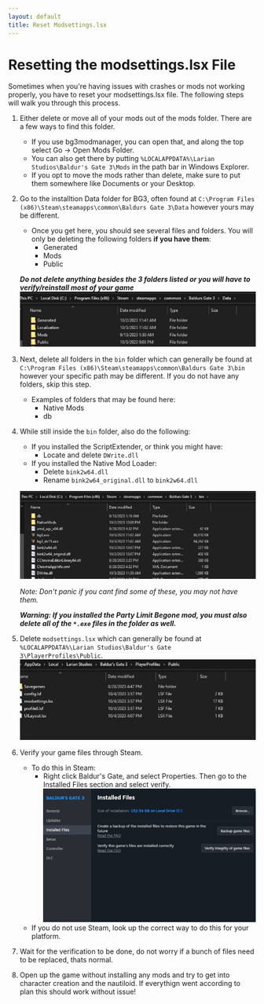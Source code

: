 ```yaml
---
layout: default
title: Reset Modsettings.lsx
---
```


# Resetting the modsettings.lsx File

Sometimes when you're having issues with crashes or mods not working properly, you have to reset your modsettings.lsx file. The following steps will walk you through this process.

1. Either delete or move all of your mods out of the mods folder. There are a few ways to find this folder. 
   * If you use bg3modmanager, you can open that, and along the top select Go -> Open Mods Folder.
   * You can also get there by putting `%LOCALAPPDATA%\Larian Studios\Baldur's Gate 3\Mods` in the path bar in Windows Explorer.
   * If you opt to move the mods rather than delete, make sure to put them somewhere like Documents or your Desktop.
2. Go to the installtion Data folder for BG3, often found at `C:\Program Files (x86)\Steam\steamapps\common\Baldurs Gate 3\Data` however yours may be different. 
   * Once you get here, you should see several files and folders. You will only be deleting the following folders **if you have them**:
     * Generated
     * Mods
     * Public
    
    ***Do not delete anything besides the 3 folders listed or you will have to verify/reinstall most of your game***
    ![data](../../images/datafolder.jpg)
3. Next, delete all folders in the `bin` folder which can generally be found at `C:\Program Files (x86)\Steam\steamapps\common\Baldurs Gate 3\bin` however your specific path may be different. If you do not have any folders, skip this step.
   * Examples of folders that may be found here:
     * Native Mods
     * db
4. While still inside the `bin` folder, also do the following:
   * If you installed the ScriptExtender, or think you might have:
     * Locate and delete `DWrite.dll`  
   * If you installed the Native Mod Loader: 
     * Delete `bink2w64.dll`
     * Rename `bink2w64_original.dll` to `bink2w64.dll`

    ![binfolder](../../images/binfolder.jpg)

   *Note: Don't panic if you cant find some of these, you may not have them.*

   ***Warning: If you installed the Party Limit Begone mod, you must also delete all of the `*.exe` files in the folder as well.***
5. Delete `modsettings.lsx` which can generally be found at `%LOCALAPPDATA%\Larian Studios\Baldur's Gate 3\PlayerProfiles\Public`. 
   ![modsettings](../../images/modsettingsfile.jpg)
6. Verify your game files through Steam.
   * To do this in Steam:
     * Right click Baldur's Gate, and select Properties. Then go to the Installed Files section and select verify.
    ![Verify](../../images/verify.jpg)
   * If you do not use Steam, look up the correct way to do this for your platform.
7. Wait for the verification to be done, do not worry if a bunch of files need to be replaced, thats normal.
8. Open up the game without installing any mods and try to get into character creation and the nautiloid. If everythign went according to plan this should work without issue!